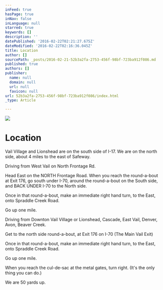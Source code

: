 ```yaml
---
inFeed: true
hasPage: true
inNav: false
inLanguage: null
starred: true
keywords: []
description: ''
datePublished: '2016-02-22T02:21:27.675Z'
dateModified: '2016-02-22T02:16:36.045Z'
title: Location
author: []
sourcePath: _posts/2016-02-21-52b3a2fa-2753-456f-98bf-723ba912f086.md
published: true
authors: []
publisher:
  name: null
  domain: null
  url: null
  favicon: null
url: 52b3a2fa-2753-456f-98bf-723ba912f086/index.html
_type: Article

---
```

![](https://the-grid-user-content.s3-us-west-2.amazonaws.com/369f9d80-ec95-41f9-b403-46e3f079e4a1.jpg)

# Location

Vail Village and Lionshead are on the south side of I-17\.  We are on the north side, about 4 miles to the east of Safeway.  

Driving from West Vail on North Frontage Rd.

Head East on the NORTH Frontage Road.  When you reach the round-a-bout at Exit 176, go south under I-70, around the round-a-bout on the South side, and BACK UNDER I-70 to the North side.  

Once in that round-a-bout, make an immediate right hand turn, to the East, onto Spraddle Creek Road.

Go up one mile.

Driving from Downton Vail Village or Lionshead, Cascade, East Vail, Denver, Avon, Beaver Creek.  

Get to the north side round-a-bout, at Exit 176 on I-70 (The Main Vail Exit)

Once in that round-a-bout, make an immediate right hand turn, to the East, onto Spraddle Creek Road.

Go up one mile.

When you reach the cul-de-sac at the metal gates, turn right.  (It's the only thing you can do.)

We are 50 yards up.